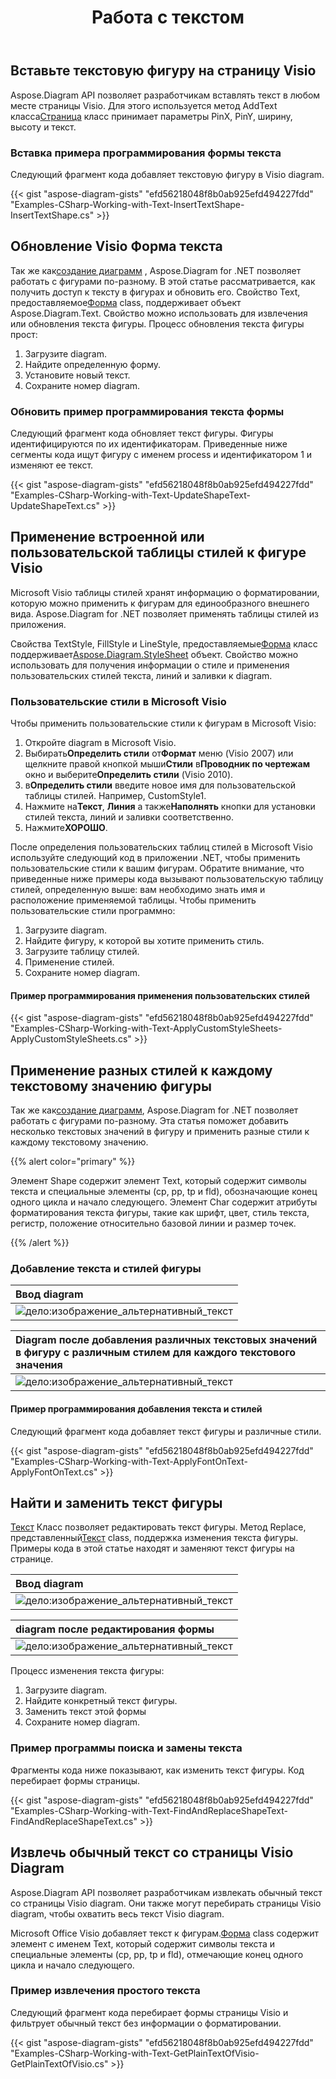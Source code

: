 ﻿---
title: Работа с текстом
type: docs
weight: 90
url: /ru/net/working-with-text/
description: В этом разделе объясняется, как вставить текстовую фигуру или обновить текст фигуры с помощью Aspose.Diagram.
---
## **Вставьте текстовую фигуру на страницу Visio**
 Aspose.Diagram API позволяет разработчикам вставлять текст в любом месте страницы Visio. Для этого используется метод AddText класса[Страница](http://www.aspose.com/api/net/diagram/aspose.diagram/page) класс принимает параметры PinX, PinY, ширину, высоту и текст.
### **Вставка примера программирования формы текста**
Следующий фрагмент кода добавляет текстовую фигуру в Visio diagram.

{{< gist "aspose-diagram-gists" "efd56218048f8b0ab925efd494227fdd" "Examples-CSharp-Working-with-Text-InsertTextShape-InsertTextShape.cs" >}}
## **Обновление Visio Форма текста**
 Так же как[создание диаграмм](/diagram/ru/net/load-or-create-a-visio-drawing/) , Aspose.Diagram for .NET позволяет работать с фигурами по-разному. В этой статье рассматривается, как получить доступ к тексту в фигурах и обновить его. Свойство Text, предоставляемое[Форма](http://www.aspose.com/api/net/diagram/aspose.diagram/shape) class, поддерживает объект Aspose.Diagram.Text. Свойство можно использовать для извлечения или обновления текста фигуры. Процесс обновления текста фигуры прост:

1. Загрузите diagram.
1. Найдите определенную форму.
1. Установите новый текст.
1. Сохраните номер diagram.
### **Обновить пример программирования текста формы**
Следующий фрагмент кода обновляет текст фигуры. Фигуры идентифицируются по их идентификаторам. Приведенные ниже сегменты кода ищут фигуру с именем process и идентификатором 1 и изменяют ее текст.

{{< gist "aspose-diagram-gists" "efd56218048f8b0ab925efd494227fdd" "Examples-CSharp-Working-with-Text-UpdateShapeText-UpdateShapeText.cs" >}}
## **Применение встроенной или пользовательской таблицы стилей к фигуре Visio**
Microsoft Visio таблицы стилей хранят информацию о форматировании, которую можно применить к фигурам для единообразного внешнего вида. Aspose.Diagram for .NET позволяет применять таблицы стилей из приложения.

 Свойства TextStyle, FillStyle и LineStyle, предоставляемые[Форма](http://www.aspose.com/api/net/diagram/aspose.diagram/shape) класс поддерживает[Aspose.Diagram.StyleSheet](http://www.aspose.com/api/net/diagram/aspose.diagram/stylesheet) объект. Свойство можно использовать для получения информации о стиле и применения пользовательских стилей текста, линий и заливки к diagram.
### **Пользовательские стили в Microsoft Visio**
Чтобы применить пользовательские стили к фигурам в Microsoft Visio:

1. Откройте diagram в Microsoft Visio.
1.  Выбирать**Определить стили** от**Формат** меню (Visio 2007) или щелкните правой кнопкой мыши**Стили** в**Проводник по чертежам** окно и выберите**Определить стили** (Visio 2010).
1.  в**Определить стили** введите новое имя для пользовательской таблицы стилей. Например, CustomStyle1.
1.  Нажмите на**Текст**, **Линия** а также**Наполнять** кнопки для установки стилей текста, линий и заливки соответственно.
1.  Нажмите**ХОРОШО**.

После определения пользовательских таблиц стилей в Microsoft Visio используйте следующий код в приложении .NET, чтобы применить пользовательские стили к вашим фигурам. Обратите внимание, что приведенные ниже примеры кода вызывают пользовательскую таблицу стилей, определенную выше: вам необходимо знать имя и расположение применяемой таблицы. Чтобы применить пользовательские стили программно:

1. Загрузите diagram.
1. Найдите фигуру, к которой вы хотите применить стиль.
1. Загрузите таблицу стилей.
1. Применение стилей.
1. Сохраните номер diagram.
#### **Пример программирования применения пользовательских стилей**
{{< gist "aspose-diagram-gists" "efd56218048f8b0ab925efd494227fdd" "Examples-CSharp-Working-with-Text-ApplyCustomStyleSheets-ApplyCustomStyleSheets.cs" >}}
## **Применение разных стилей к каждому текстовому значению фигуры**
 Так же как[создание диаграмм](/diagram/ru/net/load-or-create-a-visio-drawing/), Aspose.Diagram for .NET позволяет работать с фигурами по-разному. Эта статья поможет добавить несколько текстовых значений в фигуру и применить разные стили к каждому текстовому значению.

{{% alert color="primary" %}} 

Элемент Shape содержит элемент Text, который содержит символы текста и специальные элементы (cp, pp, tp и fld), обозначающие конец одного цикла и начало следующего. Элемент Char содержит атрибуты форматирования текста фигуры, такие как шрифт, цвет, стиль текста, регистр, положение относительно базовой линии и размер точек.

{{% /alert %}} 
### **Добавление текста и стилей фигуры**

|**Ввод diagram**|
|:- |
|![дело:изображение_альтернативный_текст](working-with-text_1.png)|


|**Diagram после добавления различных текстовых значений в фигуру с различным стилем для каждого текстового значения**|
|:- |
|![дело:изображение_альтернативный_текст](working-with-text_2.png)|
#### **Пример программирования добавления текста и стилей**
Следующий фрагмент кода добавляет текст фигуры и различные стили.

{{< gist "aspose-diagram-gists" "efd56218048f8b0ab925efd494227fdd" "Examples-CSharp-Working-with-Text-ApplyFontOnText-ApplyFontOnText.cs" >}}
## **Найти и заменить текст фигуры**
[Текст](http://www.aspose.com/api/net/diagram/aspose.diagram/txt) Класс позволяет редактировать текст фигуры. Метод Replace, представленный[Текст](http://www.aspose.com/api/net/diagram/aspose.diagram/txt) class, поддержка изменения текста фигуры.
Примеры кода в этой статье находят и заменяют текст фигуры на странице.

|**Ввод diagram**|
|:- |
|![дело:изображение_альтернативный_текст](working-with-text_3.png)|


|**diagram после редактирования формы**|
|:- |
|![дело:изображение_альтернативный_текст](working-with-text_4.png)|
Процесс изменения текста фигуры:

1. Загрузите diagram.
1. Найдите конкретный текст фигуры.
1. Заменить текст этой формы
1. Сохраните номер diagram.
### **Пример программы поиска и замены текста**
Фрагменты кода ниже показывают, как изменить текст фигуры. Код перебирает формы страницы.

{{< gist "aspose-diagram-gists" "efd56218048f8b0ab925efd494227fdd" "Examples-CSharp-Working-with-Text-FindAndReplaceShapeText-FindAndReplaceShapeText.cs" >}}
## **Извлечь обычный текст со страницы Visio Diagram**
Aspose.Diagram API позволяет разработчикам извлекать обычный текст со страницы Visio diagram. Они также могут перебирать страницы Visio diagram, чтобы охватить весь текст Visio diagram.

 Microsoft Office Visio добавляет текст к фигурам.[Форма](http://www.aspose.com/api/net/diagram/aspose.diagram/shape) class содержит элемент с именем Text, который содержит символы текста и специальные элементы (cp, pp, tp и fld), отмечающие конец одного цикла и начало следующего.
### **Пример извлечения простого текста**
Следующий фрагмент кода перебирает формы страницы Visio и фильтрует обычный текст без информации о форматировании.

{{< gist "aspose-diagram-gists" "efd56218048f8b0ab925efd494227fdd" "Examples-CSharp-Working-with-Text-GetPlainTextOfVisio-GetPlainTextOfVisio.cs" >}}
